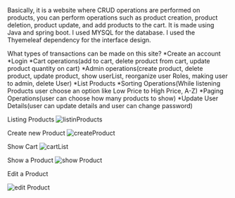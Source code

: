 Basically, it is a website where CRUD operations are performed on products, you can perform operations such as product creation, product deletion, product update, and add products to the cart.
It is made using Java and spring boot. I used MYSQL for the database. I used the Thyemeleaf dependency for the interface design.

What types of transactions can be made on this site?
*Create an account
*Login
*Cart operations(add to cart, delete product from cart, update product quantity on cart)
*Admin operations(create product, delete product, update product, show userList, reorganize user Roles, making user to admin, delete User)
*List Products
*Sorting Operations(While listening Products user choose an option like Low Price to High Price, A-Z)
*Paging Operations(user can choose how many products to show)
*Update User Details(user can update details and user can change password)


Listing Products
![listinProducts](https://github.com/user-attachments/assets/decd7e4f-92f4-49c5-ac64-4c6843d69841)

Create new Product
![createProduct](https://github.com/user-attachments/assets/589dab15-8f3d-4981-a540-2d7a39a1b66d)

Show Cart
![cartList](https://github.com/user-attachments/assets/95fefcf9-dd56-4d8e-b426-ddb7bf68943e)

Show a Product
![show Product](https://github.com/user-attachments/assets/38906915-7be7-4c83-ad2b-7adcfebd0f09)

Edit a Product

![edit Product](https://github.com/user-attachments/assets/c6e2b941-60a3-416c-849b-b2f0a0c06e44)
